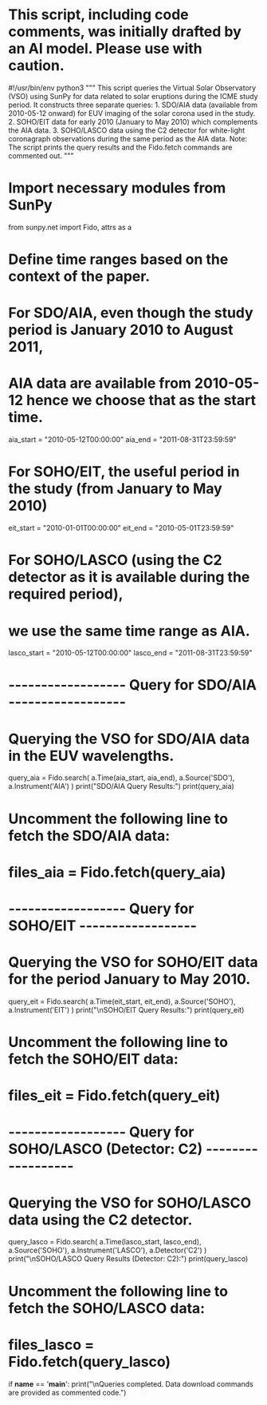 # This script, including code comments, was initially drafted by an AI model. Please use with caution.

#!/usr/bin/env python3
"""
This script queries the Virtual Solar Observatory (VSO) using SunPy
for data related to solar eruptions during the ICME study period.
It constructs three separate queries:
    1. SDO/AIA data (available from 2010-05-12 onward) for EUV imaging
       of the solar corona used in the study.
    2. SOHO/EIT data for early 2010 (January to May 2010) which complements the AIA data.
    3. SOHO/LASCO data using the C2 detector for white-light coronagraph observations
       during the same period as the AIA data.
Note: The script prints the query results and the Fido.fetch commands are commented out.
"""

# Import necessary modules from SunPy
from sunpy.net import Fido, attrs as a

# Define time ranges based on the context of the paper.
# For SDO/AIA, even though the study period is January 2010 to August 2011,
# AIA data are available from 2010-05-12 hence we choose that as the start time.
aia_start = "2010-05-12T00:00:00"
aia_end   = "2011-08-31T23:59:59"

# For SOHO/EIT, the useful period in the study (from January to May 2010)
eit_start = "2010-01-01T00:00:00"
eit_end   = "2010-05-01T23:59:59"

# For SOHO/LASCO (using the C2 detector as it is available during the required period),
# we use the same time range as AIA.
lasco_start = "2010-05-12T00:00:00"
lasco_end   = "2011-08-31T23:59:59"

# ------------------ Query for SDO/AIA ------------------
# Querying the VSO for SDO/AIA data in the EUV wavelengths.
query_aia = Fido.search(
    a.Time(aia_start, aia_end),
    a.Source('SDO'),
    a.Instrument('AIA')
)
print("SDO/AIA Query Results:")
print(query_aia)

# Uncomment the following line to fetch the SDO/AIA data:
# files_aia = Fido.fetch(query_aia)

# ------------------ Query for SOHO/EIT ------------------
# Querying the VSO for SOHO/EIT data for the period January to May 2010.
query_eit = Fido.search(
    a.Time(eit_start, eit_end),
    a.Source('SOHO'),
    a.Instrument('EIT')
)
print("\nSOHO/EIT Query Results:")
print(query_eit)

# Uncomment the following line to fetch the SOHO/EIT data:
# files_eit = Fido.fetch(query_eit)

# ------------------ Query for SOHO/LASCO (Detector: C2) ------------------
# Querying the VSO for SOHO/LASCO data using the C2 detector.
query_lasco = Fido.search(
    a.Time(lasco_start, lasco_end),
    a.Source('SOHO'),
    a.Instrument('LASCO'),
    a.Detector('C2')
)
print("\nSOHO/LASCO Query Results (Detector: C2):")
print(query_lasco)

# Uncomment the following line to fetch the SOHO/LASCO data:
# files_lasco = Fido.fetch(query_lasco)

if __name__ == '__main__':
    print("\nQueries completed. Data download commands are provided as commented code.")
